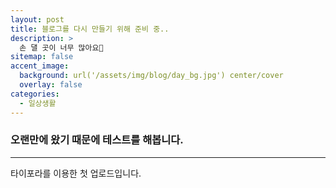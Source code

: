 ```yaml
---
layout: post
title: 블로그를 다시 만들기 위해 준비 중..
description: >
  손 댈 곳이 너무 많아요🥹
sitemap: false
accent_image:
  background: url('/assets/img/blog/day_bg.jpg') center/cover
  overlay: false
categories:
  - 일상생활
---
```


### 오랜만에 왔기 때문에 테스트를 해봅니다.

---

타이포라를 이용한 첫 업로드입니다.

